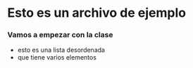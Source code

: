 # Esto es un archivo de ejemplo
### Vamos a empezar con la clase

- esto es una lista desordenada
- que tiene varios elementos